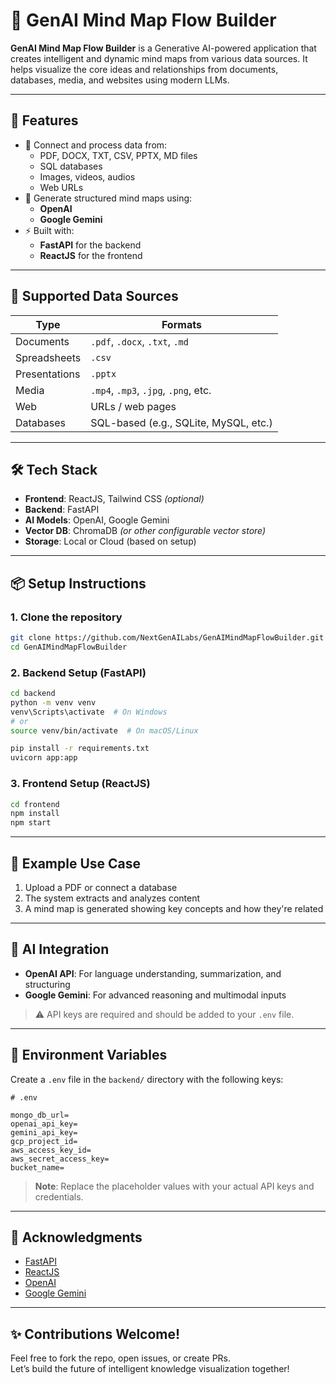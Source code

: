 # 🧠 GenAI Mind Map Flow Builder

**GenAI Mind Map Flow Builder** is a Generative AI-powered application that creates intelligent and dynamic mind maps from various data sources. It helps visualize the core ideas and relationships from documents, databases, media, and websites using modern LLMs.

---

## 🚀 Features

- 🔗 Connect and process data from:
  - PDF, DOCX, TXT, CSV, PPTX, MD files
  - SQL databases
  - Images, videos, audios
  - Web URLs
- 🧠 Generate structured mind maps using:
  - **OpenAI**
  - **Google Gemini**
- ⚡ Built with:
  - **FastAPI** for the backend
  - **ReactJS** for the frontend

---

## 📁 Supported Data Sources

| Type         | Formats                                |
|--------------|-----------------------------------------|
| Documents    | `.pdf`, `.docx`, `.txt`, `.md`          |
| Spreadsheets | `.csv`                                  |
| Presentations| `.pptx`                                 |
| Media        | `.mp4`, `.mp3`, `.jpg`, `.png`, etc.    |
| Web          | URLs / web pages                        |
| Databases    | SQL-based (e.g., SQLite, MySQL, etc.)   |

---

## 🛠️ Tech Stack

- **Frontend**: ReactJS, Tailwind CSS *(optional)*
- **Backend**: FastAPI
- **AI Models**: OpenAI, Google Gemini
- **Vector DB**: ChromaDB *(or other configurable vector store)*
- **Storage**: Local or Cloud (based on setup)

---

## 📦 Setup Instructions

### 1. Clone the repository

```bash
git clone https://github.com/NextGenAILabs/GenAIMindMapFlowBuilder.git
cd GenAIMindMapFlowBuilder
```

### 2. Backend Setup (FastAPI)

```bash
cd backend
python -m venv venv
venv\Scripts\activate  # On Windows
# or
source venv/bin/activate  # On macOS/Linux

pip install -r requirements.txt
uvicorn app:app
```

### 3. Frontend Setup (ReactJS)

```bash
cd frontend
npm install
npm start
```

---

## 🧪 Example Use Case

1. Upload a PDF or connect a database  
2. The system extracts and analyzes content  
3. A mind map is generated showing key concepts and how they're related  

---

## 🤖 AI Integration

- **OpenAI API**: For language understanding, summarization, and structuring  
- **Google Gemini**: For advanced reasoning and multimodal inputs  

> ⚠️ API keys are required and should be added to your `.env` file.

---

## 🔐 Environment Variables

Create a `.env` file in the `backend/` directory with the following keys:

```env
# .env

mongo_db_url=
openai_api_key=
gemini_api_key=
gcp_project_id=
aws_access_key_id=
aws_secret_access_key=
bucket_name=
```

> **Note**: Replace the placeholder values with your actual API keys and credentials.

---


## 🙌 Acknowledgments

- [FastAPI](https://fastapi.tiangolo.com/)
- [ReactJS](https://reactjs.org/)
- [OpenAI](https://openai.com/)
- [Google Gemini](https://deepmind.google/technologies/gemini)

---

## ✨ Contributions Welcome!

Feel free to fork the repo, open issues, or create PRs.  
Let’s build the future of intelligent knowledge visualization together!

